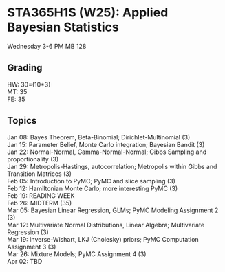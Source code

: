 
# STA365H1S (W25): Applied Bayesian Statistics

Wednesday 3-6 PM MB 128

## Grading

HW: 30=(10*3)  
MT: 35  
FE: 35  

## Topics


Jan 08: Bayes Theorem, Beta-Binomial; Dirichlet-Multinomial (3)  
Jan 15: Parameter Belief, Monte Carlo integration; Bayesian Bandit (3)  
Jan 22: Normal-Normal, Gamma-Normal-Normal; Gibbs Sampling and proportionality (3)  
Jan 29: Metropolis-Hastings, autocorrelation; Metropolis within Gibbs and Transition Matrices (3)  
Feb 05: Introduction to PyMC; PyMC and slice sampling (3)  
Feb 12: Hamiltonian Monte Carlo; more interesting PyMC (3)  
Feb 19: READING WEEK  
Feb 26: MIDTERM (35)  
Mar 05: Bayesian Linear Regression, GLMs; PyMC Modeling Assignment 2 (3)  
Mar 12: Multivariate Normal Distributions, Linear Algebra; Multivariate Regression (3)  
Mar 19: Inverse-Wishart, LKJ (Cholesky) priors; PyMC Computation Assignment 3 (3)  
Mar 26: Mixture Models; PyMC Assignment 4 (3)  
Apr 02: TBD  

<!--
## Projects

1. Model Selection (Bayes Factors, WAIC, LOO-CV, etc.)  
2. Effective Model Size and Generalization/Overfitting  
3. Bayesian Multiplicity Adjustment  
4. Bayesian Shrinkage Regularization  
5. Variable Selection Priors  
6. Horseshoe Priors  
7. Robust Regression  
8. Gaussian Processes  
9. Missing Value Imputation 
10. Bayesian Causal inference  
11. Dirichlet Process Mixture Models  
12. Gaussian Graphical Models  
13. Variational Inference  
14. Variational Autoencoders  
15. Bayes by Backprop  
16. Bayesian Deep Learning using Dropout  
17. Approximate Bayesian Computation (ABC)  
18. WinBugs: Adaptive Squeezed Rejection and Slice Sampling  
19. Stochastic Gradient-based MCMC [Langevin Monte Carlo (LMC/SGLD) and SG-MCMC]  
20. Something else you propose
-->
